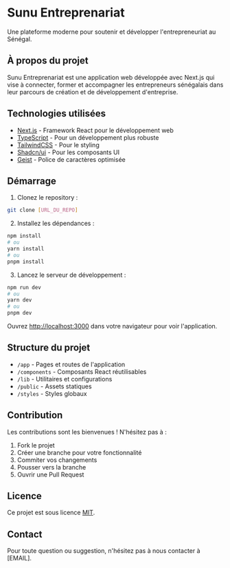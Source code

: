 # Sunu Entreprenariat

Une plateforme moderne pour soutenir et développer l'entrepreneuriat au Sénégal.

## À propos du projet

Sunu Entreprenariat est une application web développée avec Next.js qui vise à connecter, former et accompagner les entrepreneurs sénégalais dans leur parcours de création et de développement d'entreprise.

## Technologies utilisées

- [Next.js](https://nextjs.org) - Framework React pour le développement web
- [TypeScript](https://www.typescriptlang.org/) - Pour un développement plus robuste
- [TailwindCSS](https://tailwindcss.com) - Pour le styling
- [Shadcn/ui](https://ui.shadcn.com) - Pour les composants UI
- [Geist](https://vercel.com/font) - Police de caractères optimisée

## Démarrage

1. Clonez le repository :
```bash
git clone [URL_DU_REPO]
```

2. Installez les dépendances :
```bash
npm install
# ou
yarn install
# ou
pnpm install
```

3. Lancez le serveur de développement :
```bash
npm run dev
# ou
yarn dev
# ou
pnpm dev
```

Ouvrez [http://localhost:3000](http://localhost:3000) dans votre navigateur pour voir l'application.

## Structure du projet

- `/app` - Pages et routes de l'application
- `/components` - Composants React réutilisables
- `/lib` - Utilitaires et configurations
- `/public` - Assets statiques
- `/styles` - Styles globaux

## Contribution

Les contributions sont les bienvenues ! N'hésitez pas à :
1. Fork le projet
2. Créer une branche pour votre fonctionnalité
3. Commiter vos changements
4. Pousser vers la branche
5. Ouvrir une Pull Request

## Licence

Ce projet est sous licence [MIT](LICENSE).

## Contact

Pour toute question ou suggestion, n'hésitez pas à nous contacter à [EMAIL].

